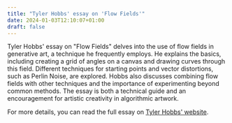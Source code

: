 ```yaml
---
title: "Tyler Hobbs' essay on 'Flow Fields'"
date: 2024-01-03T12:10:07+01:00
draft: false
---
```


Tyler Hobbs' essay on "Flow Fields" delves into the use of flow fields in generative art, a technique he frequently employs. He explains the basics, including creating a grid of angles on a canvas and drawing curves through this field. Different techniques for starting points and vector distortions, such as Perlin Noise, are explored. Hobbs also discusses combining flow fields with other techniques and the importance of experimenting beyond common methods. The essay is both a technical guide and an encouragement for artistic creativity in algorithmic artwork. 

For more details, you can read the full essay on [Tyler Hobbs' website](https://tylerxhobbs.com/essays/2020/flow-fields).